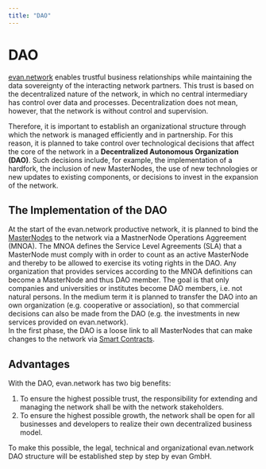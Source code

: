 ```yaml
---
title: "DAO"
---
```

# DAO
[evan.network](https://evan.network/) enables trustful business relationships while maintaining the data sovereignty of the interacting network partners. This trust is based on the decentralized nature of the network, in which no central intermediary has control over data and processes. Decentralization does not mean, however, that the network is without control and supervision.

Therefore, it is important to establish an organizational structure through which the network is managed efficiently and in partnership. For this reason, it is planned to take control over technological decisions that affect the core of the network in a **Decentralized Autonomous Organization (DAO)**. Such decisions include, for example, the implementation of a hardfork, the inclusion of new MasterNodes, the use of new technologies or new updates to existing components, or decisions to invest in the expansion of the network. 

## The Implementation of the DAO
At the start of the evan.network productive network, it is planned to bind the [MasterNodes](/doc/masternode) to the network via a MastnerNode Operations Aggreement (MNOA). The MNOA defines the Service Level Agreements (SLA) that a MasterNode must comply with in order to count as an active MasterNode and thereby to be allowed to exercise its voting rights in the DAO. Any organization that provides services according to the MNOA definitions can become a MasterNode and thus DAO member. The goal is that only companies and universities or institutes become DAO members, i.e. not natural persons. In the medium term it is planned to transfer the DAO into an own organization (e.g. cooperative or association), so that commercial decisions can also be made from the DAO (e.g. the investments in new services provided on evan.network).  
In the first phase, the DAO is a loose link to all MasterNodes that can make changes to the network via [Smart Contracts](/dev/smart-contracts).

## Advantages
With the DAO, evan.network has two big benefits:
1. To ensure the highest possible trust, the responsibility for extending and managing the network shall be with the network stakeholders.
2. To ensure the highest possible growth, the network shall be open for all businesses and developers to realize their own decentralized business model.

To make this possible, the legal, technical and organizational evan.network DAO structure will be established step by step by evan GmbH.

